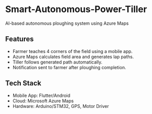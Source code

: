 # Smart-Autonomous-Power-Tiller
AI-based autonomous ploughing system using Azure Maps


## Features
- Farmer teaches 4 corners of the field using a mobile app.
- Azure Maps calculates field area and generates lap paths.
- Tiller follows generated path automatically.
- Notification sent to farmer after ploughing completion.

## Tech Stack
- Mobile App: Flutter/Android
- Cloud: Microsoft Azure Maps
- Hardware: Arduino/STM32, GPS, Motor Driver
